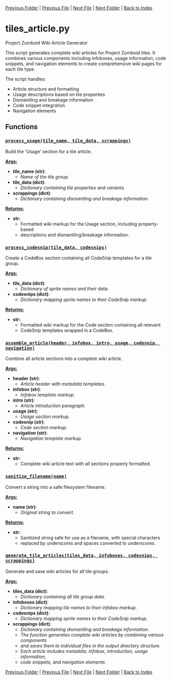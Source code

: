 [Previous Folder](../recipes/craft_recipes.md) | [Previous File](named_furniture_filter.md) | [Next File](tiles_batch.md) | [Next Folder](../tools/compare_item_lists.md) | [Back to Index](../../index.md)

# tiles_article.py

Project Zomboid Wiki Article Generator

This script generates complete wiki articles for Project Zomboid tiles. It combines
various components including infoboxes, usage information, code snippets, and navigation
elements to create comprehensive wiki pages for each tile type.

The script handles:
- Article structure and formatting
- Usage descriptions based on tile properties
- Dismantling and breakage information
- Code snippet integration
- Navigation elements

## Functions

### [`process_usage(tile_name, tile_data, scrappings)`](https://github.com/Vaileasys/pz-wiki_parser/blob/main/scripts/tiles/tiles_article.py#L21)

Build the 'Usage' section for a tile article.


<ins>**Args:**</ins>
  - **tile_name (str)**:
      - _Name of the tile group._
  - **tile_data (dict)**:
      - _Dictionary containing tile properties and variants._
  - **scrappings (dict)**:
      - _Dictionary containing dismantling and breakage information._

<ins>**Returns:**</ins>
  - **str:**
      - Formatted wiki markup for the Usage section, including property-based
      - descriptions and dismantling/breakage information.

### [`process_codesnip(tile_data, codesnips)`](https://github.com/Vaileasys/pz-wiki_parser/blob/main/scripts/tiles/tiles_article.py#L122)

Create a CodeBox section containing all CodeSnip templates for a tile group.


<ins>**Args:**</ins>
  - **tile_data (dict)**:
      - _Dictionary of sprite names and their data._
  - **codesnips (dict)**:
      - _Dictionary mapping sprite names to their CodeSnip markup._

<ins>**Returns:**</ins>
  - **str:**
      - Formatted wiki markup for the Code section containing all relevant
      - CodeSnip templates wrapped in a CodeBox.

### [`assemble_article(header, infobox, intro, usage, codesnip, navigation)`](https://github.com/Vaileasys/pz-wiki_parser/blob/main/scripts/tiles/tiles_article.py#L144)

Combine all article sections into a complete wiki article.


<ins>**Args:**</ins>
  - **header (str)**:
      - _Article header with metadata templates._
  - **infobox (str)**:
      - _Infobox template markup._
  - **intro (str)**:
      - _Article introduction paragraph._
  - **usage (str)**:
      - _Usage section markup._
  - **codesnip (str)**:
      - _Code section markup._
  - **navigation (str)**:
      - _Navigation template markup._

<ins>**Returns:**</ins>
  - **str:**
      - Complete wiki article text with all sections properly formatted.

### [`sanitize_filename(name)`](https://github.com/Vaileasys/pz-wiki_parser/blob/main/scripts/tiles/tiles_article.py#L171)

Convert a string into a safe filesystem filename.


<ins>**Args:**</ins>
  - **name (str)**:
      - _Original string to convert._

<ins>**Returns:**</ins>
  - **str:**
      - Sanitized string safe for use as a filename, with special characters
      - replaced by underscores and spaces converted to underscores.

### [`generate_tile_articles(tiles_data, infoboxes, codesnips, scrappings)`](https://github.com/Vaileasys/pz-wiki_parser/blob/main/scripts/tiles/tiles_article.py#L191)

Generate and save wiki articles for all tile groups.


<ins>**Args:**</ins>
  - **tiles_data (dict)**:
      - _Dictionary containing all tile group data._
  - **infoboxes (dict)**:
      - _Dictionary mapping tile names to their infobox markup._
  - **codesnips (dict)**:
      - _Dictionary mapping sprite names to their CodeSnip markup._
  - **scrappings (dict)**:
      - _Dictionary containing dismantling and breakage information._
      - _The function generates complete wiki articles by combining various components_
      - _and saves them to individual files in the output directory structure._
      - _Each article includes metadata, infobox, introduction, usage information,_
      - _code snippets, and navigation elements._



[Previous Folder](../recipes/craft_recipes.md) | [Previous File](named_furniture_filter.md) | [Next File](tiles_batch.md) | [Next Folder](../tools/compare_item_lists.md) | [Back to Index](../../index.md)
